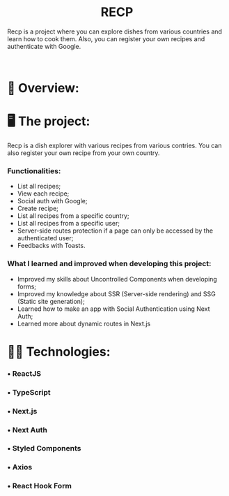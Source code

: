 <h1 align="center">RECP</h1>

Recp is a project where you can explore dishes from various countries and learn how to cook them. Also, you can register your own recipes and authenticate with Google.

<br />

# 🎥 Overview:

# 🖥️ The project:

Recp is a dish explorer with various recipes from various contries. You can also register your own recipe from your own country.

### Functionalities:

- List all recipes;
- View each recipe;
- Social auth with Google;
- Create recipe;
- List all recipes from a specific country;
- List all recipes from a specific user;
- Server-side routes protection if a page can only be accessed by the authenticated user;
- Feedbacks with Toasts.

### What I learned and improved when developing this project:

- Improved my skills about Uncontrolled Components when developing forms;
- Improved my knowledge about SSR (Server-side rendering) and SSG (Static site generation);
- Learned how to make an app with Social Authentication using Next Auth;
- Learned more about dynamic routes in Next.js

# 👨‍💻 Technologies:

### • ReactJS

### • TypeScript

### • Next.js

### • Next Auth

### • Styled Components

### • Axios

### • React Hook Form
